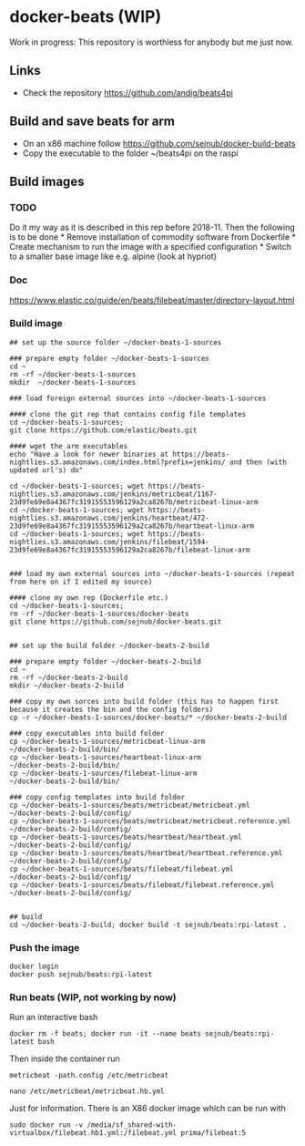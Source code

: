 # docker-beats (WIP)

Work in progress: This repository is worthless for anybody but me just now.

## Links

- Check the repository <https://github.com/andig/beats4pi>


## Build and save beats for arm

- On an x86 machine follow <https://github.com/sejnub/docker-build-beats>
- Copy the executable to the folder ~/beats4pi on the raspi


## Build images

### TODO

Do it my way as it is described in this rep before 2018-11. Then the following is to be done
    * Remove installation of commodity software from Dockerfile
    * Create mechanism to run the image with a specified configuration
    * Switch to a smaller base image like e.g. alpine (look at hypriot)

### Doc
https://www.elastic.co/guide/en/beats/filebeat/master/directory-layout.html


### Build image 


    ## set up the source folder ~/docker-beats-1-sources

    ### prepare empty folder ~/docker-beats-1-sources
    cd ~
    rm -rf ~/docker-beats-1-sources
    mkdir  ~/docker-beats-1-sources  
    
    ### load foreign external sources into ~/docker-beats-1-sources
    
    #### clone the git rep that contains config file templates
    cd ~/docker-beats-1-sources; 
    git clone https://github.com/elastic/beats.git
    
    #### wget the arm executables 
    echo "Have a look for newer binaries at https://beats-nightlies.s3.amazonaws.com/index.html?prefix=jenkins/ and then (with updated url's) do"

    cd ~/docker-beats-1-sources; wget https://beats-nightlies.s3.amazonaws.com/jenkins/metricbeat/1167-23d9fe69e8a4367fc31915553596129a2ca8267b/metricbeat-linux-arm 
    cd ~/docker-beats-1-sources; wget https://beats-nightlies.s3.amazonaws.com/jenkins/heartbeat/472-23d9fe69e8a4367fc31915553596129a2ca8267b/heartbeat-linux-arm
    cd ~/docker-beats-1-sources; wget https://beats-nightlies.s3.amazonaws.com/jenkins/filebeat/1594-23d9fe69e8a4367fc31915553596129a2ca8267b/filebeat-linux-arm
    

    ### load my own external sources into ~/docker-beats-1-sources (repeat from here on if I edited my source)

    #### clone my own rep (Dockerfile etc.)
    cd ~/docker-beats-1-sources; 
    rm -rf ~/docker-beats-1-sources/docker-beats
    git clone https://github.com/sejnub/docker-beats.git


    ## set up the build folder ~/docker-beats-2-build    

    ### prepare empty folder ~/docker-beats-2-build
    cd ~
    rm -rf ~/docker-beats-2-build 
    mkdir ~/docker-beats-2-build
    
    ### copy my own sorces into build folder (this has to happen first because it creates the bin and the config folders)
    cp -r ~/docker-beats-1-sources/docker-beats/* ~/docker-beats-2-build

    ### copy executables into build folder     
    cp ~/docker-beats-1-sources/metricbeat-linux-arm                  ~/docker-beats-2-build/bin/
    cp ~/docker-beats-1-sources/heartbeat-linux-arm                   ~/docker-beats-2-build/bin/
    cp ~/docker-beats-1-sources/filebeat-linux-arm                    ~/docker-beats-2-build/bin/

    ### copy config templates into build folder
    cp ~/docker-beats-1-sources/beats/metricbeat/metricbeat.yml           ~/docker-beats-2-build/config/
    cp ~/docker-beats-1-sources/beats/metricbeat/metricbeat.reference.yml ~/docker-beats-2-build/config/
    cp ~/docker-beats-1-sources/beats/heartbeat/heartbeat.yml             ~/docker-beats-2-build/config/
    cp ~/docker-beats-1-sources/beats/heartbeat/heartbeat.reference.yml   ~/docker-beats-2-build/config/
    cp ~/docker-beats-1-sources/beats/filebeat/filebeat.yml               ~/docker-beats-2-build/config/
    cp ~/docker-beats-1-sources/beats/filebeat/filebeat.reference.yml     ~/docker-beats-2-build/config/
    

    ## build
    cd ~/docker-beats-2-build; docker build -t sejnub/beats:rpi-latest .


### Push the image

    docker login
    docker push sejnub/beats:rpi-latest
    

### Run beats (WIP, not working by now)

Run an interactive bash

    docker rm -f beats; docker run -it --name beats sejnub/beats:rpi-latest bash

Then inside the container run

    metricbeat -path.config /etc/metricbeat 
    
    nano /etc/metricbeat/metricbeat.hb.yml
    
    
Just for information. There is an X86 docker image which can be run with

    sudo docker run -v /media/sf_shared-with-virtualbox/filebeat.hb1.yml:/filebeat.yml prima/filebeat:5

